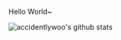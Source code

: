 Hello World~

![accidentlywoo's github stats](https://github-readme-stats.vercel.app/api?username=accidentlywoo&show_icons=true&theme=merko)
